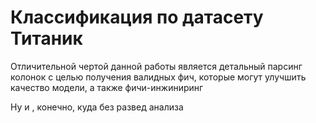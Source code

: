 # Классификация по датасету Титаник
Отличительной чертой данной работы является детальный парсинг колонок с целью получения валидных фич, которые могут улучшить качество модели, а также фичи-инжиниринг

Ну и , конечно, куда без развед анализа
